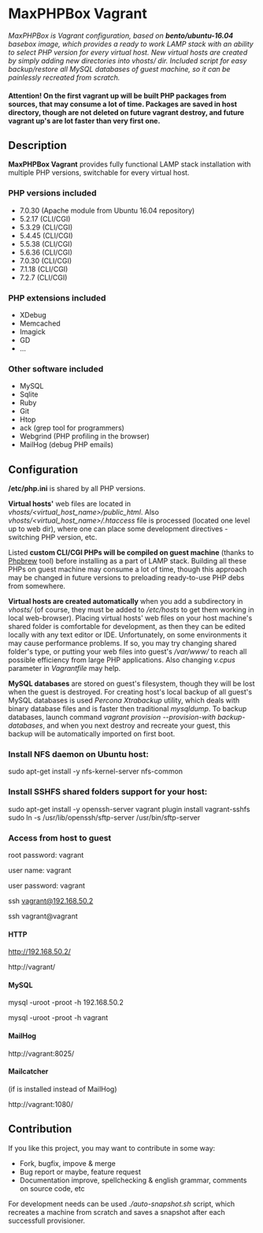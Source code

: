 # MaxPHPBox Vagrant
*MaxPHPBox is Vagrant configuration, based on **bento/ubuntu-16.04** basebox image, which provides a ready to work LAMP stack with an ability to select PHP version for every virtual host. New virtual hosts are created by simply adding new directories into vhosts/ dir. Included script for easy backup/restore all MySQL databases of guest machine, so it can be painlessly recreated from scratch.*

#### Attention! On the first vagrant up will be built PHP packages from sources, that may consume a lot of time. Packages are saved in host directory, though are not deleted on future vagrant destroy, and future vagrant up's are lot faster than very first one.

## Description

**MaxPHPBox Vagrant** provides fully functional LAMP stack installation with multiple PHP versions, switchable for every virtual host.

### PHP versions included

* 7.0.30 (Apache module from Ubuntu 16.04 repository)
* 5.2.17 (CLI/CGI)
* 5.3.29 (CLI/CGI)
* 5.4.45 (CLI/CGI)
* 5.5.38 (CLI/CGI)
* 5.6.36 (CLI/CGI)
* 7.0.30 (CLI/CGI)
* 7.1.18 (CLI/CGI)
* 7.2.7 (CLI/CGI)

### PHP extensions included

* XDebug
* Memcached
* Imagick
* GD
* ...

### Other software included

* MySQL
* Sqlite
* Ruby
* Git
* Htop
* ack (grep tool for programmers)
* Webgrind (PHP profiling in the browser)
* MailHog (debug PHP emails)

## Configuration

**/etc/php.ini** is shared by all PHP versions.

**Virtual hosts'** web files are located in *vhosts/<virtual_host_name>/public_html*. Also *vhosts/<virtual_host_name>/.htaccess* file is processed (located one level up to web dir), where one can place some development directives - switching PHP version, etc.

Listed **custom CLI/CGI PHPs will be compiled on guest machine** (thanks to [Phpbrew](https://github.com/phpbrew/phpbrew) tool) before installing as a part of LAMP stack. Building all these PHPs on guest machine may consume a lot of time, though this approach may be changed in future versions to preloading ready-to-use PHP debs from somewhere.

**Virtual hosts are created automatically** when you add a subdirectory in *vhosts/* (of course, they must be added to */etc/hosts* to get them working in local web-browser). Placing virtual hosts' web files on your host machine's shared folder is comfortable for development, as then they can be edited locally with any text editor or IDE. Unfortunately, on some environments it may cause performance problems. If so, you may try changing shared folder's type, or putting your web files into guest's */var/www/* to reach all possible efficiency from large PHP applications. Also changing *v.cpus* parameter in *Vagrantfile* may help.

**MySQL databases** are stored on guest's filesystem, though they will be lost when the guest is destroyed. For creating host's local backup of all guest's MySQL databases is used *Percona Xtrabackup* utility, which deals with binary database files and is faster then traditional *mysqldump*. To backup databases, launch command *vagrant provision --provision-with backup-databases*, and when you next destroy and recreate your guest, this backup will be automatically imported on first boot.

### Install NFS daemon on Ubuntu host:

sudo apt-get install -y nfs-kernel-server nfs-common

### Install SSHFS shared folders support for your host:

sudo apt-get install -y openssh-server
vagrant plugin install vagrant-sshfs
sudo ln -s /usr/lib/openssh/sftp-server /usr/bin/sftp-server

### Access from host to guest

root password: vagrant

user name: vagrant

user password: vagrant

ssh vagrant@192.168.50.2

ssh vagrant@vagrant

#### HTTP

http://192.168.50.2/

http://vagrant/

#### MySQL

mysql -uroot -proot -h 192.168.50.2

mysql -uroot -proot -h vagrant

#### MailHog
http://vagrant:8025/

#### Mailcatcher

(if is installed instead of MailHog)

http://vagrant:1080/

## Contribution

If you like this project, you may want to contribute in some way:
* Fork, bugfix, impove & merge
* Bug report or maybe, feature request
* Documentation improve, spellchecking & english grammar, comments on source code, etc

For development needs can be used *./auto-snapshot.sh* script, which recreates a machine from scratch and saves a snapshot after each successfull provisioner. 
